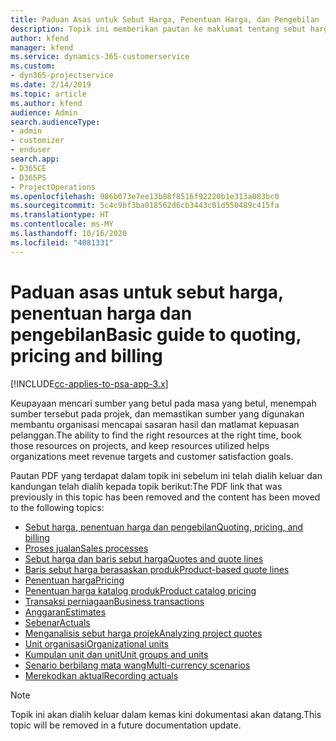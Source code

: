 ```yaml
---
title: Paduan Asas untuk Sebut Harga, Penentuan Harga, dan Pengebilan
description: Topik ini memberikan pautan ke maklumat tentang sebut harga, penentuan harga dan pengebilan asas dalam Project Service Automation.
author: kfend
manager: kfend
ms.service: dynamics-365-customerservice
ms.custom:
- dyn365-projectservice
ms.date: 2/14/2019
ms.topic: article
ms.author: kfend
audience: Admin
search.audienceType:
- admin
- customizer
- enduser
search.app:
- D365CE
- D365PS
- ProjectOperations
ms.openlocfilehash: 986b073e7ee13b88f8516f92220b1e313a083bc0
ms.sourcegitcommit: 5c4c9bf3ba018562d6cb3443c01d550489c415fa
ms.translationtype: HT
ms.contentlocale: ms-MY
ms.lasthandoff: 10/16/2020
ms.locfileid: "4081331"
---
```

# <a name="basic-guide-to-quoting-pricing-and-billing"></a><span data-ttu-id="95176-103">Paduan asas untuk sebut harga, penentuan harga dan pengebilan</span><span class="sxs-lookup"><span data-stu-id="95176-103">Basic guide to quoting, pricing and billing</span></span>

[!INCLUDE[cc-applies-to-psa-app-3.x](../../includes/cc-applies-to-psa-app-3x.md)]

<span data-ttu-id="95176-104">Keupayaan mencari sumber yang betul pada masa yang betul, menempah sumber tersebut pada projek, dan memastikan sumber yang digunakan membantu organisasi mencapai sasaran hasil dan matlamat kepuasan pelanggan.</span><span class="sxs-lookup"><span data-stu-id="95176-104">The ability to find the right resources at the right time, book those resources on projects, and keep resources utilized helps organizations meet revenue targets and customer satisfaction goals.</span></span> 

<span data-ttu-id="95176-105">Pautan PDF yang terdapat dalam topik ini sebelum ini telah dialih keluar dan kandungan telah dialih kepada topik berikut:</span><span class="sxs-lookup"><span data-stu-id="95176-105">The PDF link that was previously in this topic has been removed and the content has been moved to the following topics:</span></span>

- [<span data-ttu-id="95176-106">Sebut harga, penentuan harga dan pengebilan</span><span class="sxs-lookup"><span data-stu-id="95176-106">Quoting, pricing, and billing</span></span>](../quote-bill-price.md)
- [<span data-ttu-id="95176-107">Proses jualan</span><span class="sxs-lookup"><span data-stu-id="95176-107">Sales processes</span></span>](../basic-sales-process.md)
- [<span data-ttu-id="95176-108">Sebut harga dan baris sebut harga</span><span class="sxs-lookup"><span data-stu-id="95176-108">Quotes and quote lines</span></span>](../basic-quote-lines.md)
- [<span data-ttu-id="95176-109">Baris sebut harga berasaskan produk</span><span class="sxs-lookup"><span data-stu-id="95176-109">Product-based quote lines</span></span>](../product-based-quote-lines.md)
- [<span data-ttu-id="95176-110">Penentuan harga</span><span class="sxs-lookup"><span data-stu-id="95176-110">Pricing</span></span>](../basic-pricing.md)
- [<span data-ttu-id="95176-111">Penentuan harga katalog produk</span><span class="sxs-lookup"><span data-stu-id="95176-111">Product catalog pricing</span></span>](../product-catalog-pricing.md)
- [<span data-ttu-id="95176-112">Transaksi perniagaan</span><span class="sxs-lookup"><span data-stu-id="95176-112">Business transactions</span></span>](../basic-business-transactions.md)
- [<span data-ttu-id="95176-113">Anggaran</span><span class="sxs-lookup"><span data-stu-id="95176-113">Estimates</span></span>](../estimates.md)
- [<span data-ttu-id="95176-114">Sebenar</span><span class="sxs-lookup"><span data-stu-id="95176-114">Actuals</span></span>](../actuals.md)
- [<span data-ttu-id="95176-115">Menganalisis sebut harga projek</span><span class="sxs-lookup"><span data-stu-id="95176-115">Analyzing project quotes</span></span>](../basic-analyzing-quotes.md)
- [<span data-ttu-id="95176-116">Unit organisasi</span><span class="sxs-lookup"><span data-stu-id="95176-116">Organizational units</span></span>](../advanced-organizational.md)
- [<span data-ttu-id="95176-117">Kumpulan unit dan unit</span><span class="sxs-lookup"><span data-stu-id="95176-117">Unit groups and units</span></span>](../advanced-units.md)
- [<span data-ttu-id="95176-118">Senario berbilang mata wang</span><span class="sxs-lookup"><span data-stu-id="95176-118">Multi-currency scenarios</span></span>](../advanced-currency.md)
- [<span data-ttu-id="95176-119">Merekodkan aktual</span><span class="sxs-lookup"><span data-stu-id="95176-119">Recording actuals</span></span>](../advanced-actuals.md)

> [!NOTE]
> <span data-ttu-id="95176-120">Topik ini akan dialih keluar dalam kemas kini dokumentasi akan datang.</span><span class="sxs-lookup"><span data-stu-id="95176-120">This topic will be removed in a future documentation update.</span></span> 
